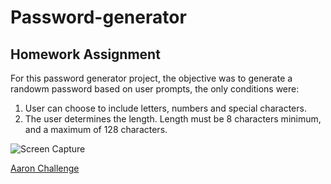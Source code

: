 # Password-generator
## Homework Assignment
For this password generator project, the objective was to generate a randowm password based
on user prompts, the only conditions were:

1. User can choose to include letters, numbers and special characters.
2. The user determines the length. Length must be 8 characters minimum, and a maximum of 128 characters.

![Screen Capture](//IMG/capture.png) 

[Aaron Challenge](https://thebigmotif.github.io/Password-generator/) 